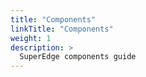 ```yaml
---
title: "Components"
linkTitle: "Components"
weight: 1
description: >
  SuperEdge components guide
---
```

